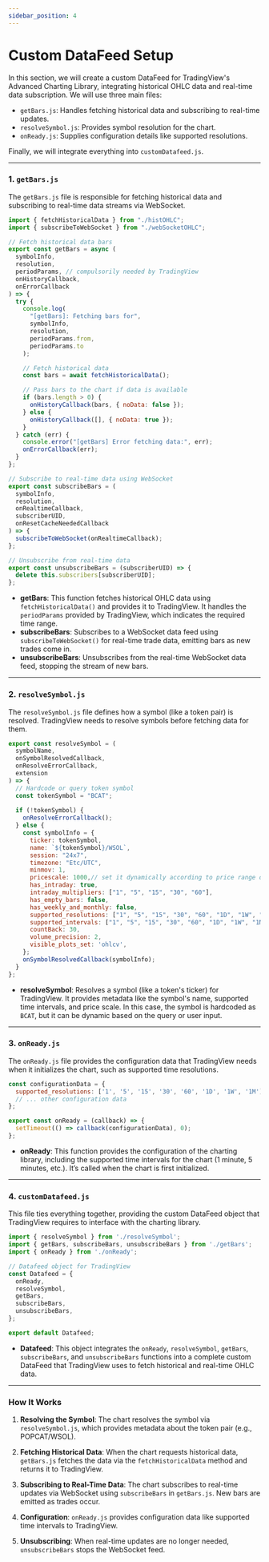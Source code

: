 ```yaml
---
sidebar_position: 4
---
```


# Custom DataFeed Setup

In this section, we will create a custom DataFeed for TradingView's Advanced Charting Library, integrating historical OHLC data and real-time data subscription. We will use three main files:

- `getBars.js`: Handles fetching historical data and subscribing to real-time updates.
- `resolveSymbol.js`: Provides symbol resolution for the chart.
- `onReady.js`: Supplies configuration details like supported resolutions.
  
Finally, we will integrate everything into `customDatafeed.js`.

---

### 1. `getBars.js`

The `getBars.js` file is responsible for fetching historical data and subscribing to real-time data streams via WebSocket.

```javascript
import { fetchHistoricalData } from "./histOHLC";
import { subscribeToWebSocket } from "./webSocketOHLC";

// Fetch historical data bars
export const getBars = async (
  symbolInfo,
  resolution,
  periodParams, // compulsorily needed by TradingView
  onHistoryCallback,
  onErrorCallback
) => {
  try {
    console.log(
      "[getBars]: Fetching bars for",
      symbolInfo,
      resolution,
      periodParams.from,
      periodParams.to
    );

    // Fetch historical data
    const bars = await fetchHistoricalData();

    // Pass bars to the chart if data is available
    if (bars.length > 0) {
      onHistoryCallback(bars, { noData: false });
    } else {
      onHistoryCallback([], { noData: true });
    }
  } catch (err) {
    console.error("[getBars] Error fetching data:", err);
    onErrorCallback(err);
  }
};

// Subscribe to real-time data using WebSocket
export const subscribeBars = (
  symbolInfo,
  resolution,
  onRealtimeCallback,
  subscriberUID,
  onResetCacheNeededCallback
) => {
  subscribeToWebSocket(onRealtimeCallback);
};

// Unsubscribe from real-time data
export const unsubscribeBars = (subscriberUID) => {
  delete this.subscribers[subscriberUID];
};
```

- **getBars**: This function fetches historical OHLC data using `fetchHistoricalData()` and provides it to TradingView. It handles the `periodParams` provided by TradingView, which indicates the required time range.
- **subscribeBars**: Subscribes to a WebSocket data feed using `subscribeToWebSocket()` for real-time trade data, emitting bars as new trades come in.
- **unsubscribeBars**: Unsubscribes from the real-time WebSocket data feed, stopping the stream of new bars.

---

### 2. `resolveSymbol.js`

The `resolveSymbol.js` file defines how a symbol (like a token pair) is resolved. TradingView needs to resolve symbols before fetching data for them.

```javascript
export const resolveSymbol = (
  symbolName,
  onSymbolResolvedCallback,
  onResolveErrorCallback,
  extension
) => {
  // Hardcode or query token symbol 
  const tokenSymbol = "BCAT";
  
  if (!tokenSymbol) {
    onResolveErrorCallback();
  } else {
    const symbolInfo = {
      ticker: tokenSymbol,
      name: `${tokenSymbol}/WSOL`,
      session: "24x7",
      timezone: "Etc/UTC",
      minmov: 1,
      pricescale: 1000,// set it dynamically according to price range of token
      has_intraday: true,
      intraday_multipliers: ["1", "5", "15", "30", "60"],
      has_empty_bars: false,
      has_weekly_and_monthly: false,
      supported_resolutions: ["1", "5", "15", "30", "60", "1D", "1W", "1M"],
      supported_intervals: ["1", "5", "15", "30", "60", "1D", "1W", "1M"],
      countBack: 30,
      volume_precision: 2,
      visible_plots_set: 'ohlcv',
    };
    onSymbolResolvedCallback(symbolInfo);
  }
};
```

- **resolveSymbol**: Resolves a symbol (like a token's ticker) for TradingView. It provides metadata like the symbol's name, supported time intervals, and price scale. In this case, the symbol is hardcoded as `BCAT`, but it can be dynamic based on the query or user input.

---

### 3. `onReady.js`

The `onReady.js` file provides the configuration data that TradingView needs when it initializes the chart, such as supported time resolutions.

```javascript
const configurationData = {
  supported_resolutions: ['1', '5', '15', '30', '60', '1D', '1W', '1M'],
  // ... other configuration data
};

export const onReady = (callback) => {
  setTimeout(() => callback(configurationData), 0);
};
```

- **onReady**: This function provides the configuration of the charting library, including the supported time intervals for the chart (1 minute, 5 minutes, etc.). It’s called when the chart is first initialized.

---

### 4. `customDatafeed.js`

This file ties everything together, providing the custom DataFeed object that TradingView requires to interface with the charting library.

```javascript
import { resolveSymbol } from './resolveSymbol';
import { getBars, subscribeBars, unsubscribeBars } from './getBars';
import { onReady } from './onReady';

// Datafeed object for TradingView
const Datafeed = {
  onReady,
  resolveSymbol,
  getBars,
  subscribeBars, 
  unsubscribeBars,
};

export default Datafeed;
```

- **Datafeed**: This object integrates the `onReady`, `resolveSymbol`, `getBars`, `subscribeBars`, and `unsubscribeBars` functions into a complete custom DataFeed that TradingView uses to fetch historical and real-time OHLC data.

---

### How It Works

1. **Resolving the Symbol**: The chart resolves the symbol via `resolveSymbol.js`, which provides metadata about the token pair (e.g., POPCAT/WSOL).
   
2. **Fetching Historical Data**: When the chart requests historical data, `getBars.js` fetches the data via the `fetchHistoricalData` method and returns it to TradingView.

3. **Subscribing to Real-Time Data**: The chart subscribes to real-time updates via WebSocket using `subscribeBars` in `getBars.js`. New bars are emitted as trades occur.

4. **Configuration**: `onReady.js` provides configuration data like supported time intervals to TradingView.

5. **Unsubscribing**: When real-time updates are no longer needed, `unsubscribeBars` stops the WebSocket feed.

